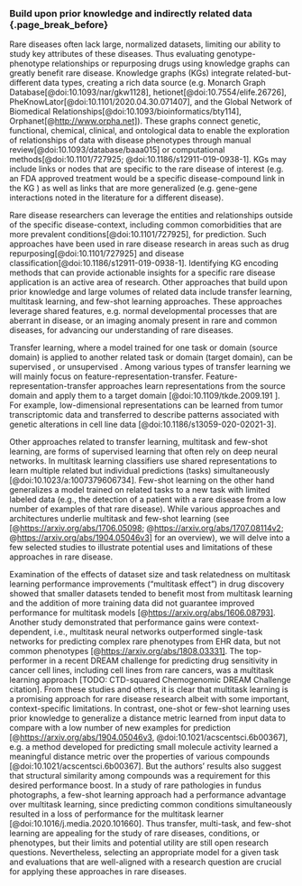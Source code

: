 ### Build upon prior knowledge and indirectly related data {.page_break_before}

Rare diseases often lack large, normalized datasets, limiting our ability to study key attributes of these diseases. 
Thus evaluating genotype-phenotype relationships or repurposing drugs using knowledge graphs can greatly benefit rare disease. 
Knowledge graphs (KGs) integrate related-but-different data types, creating a rich data source (e.g. Monarch Graph Database[@doi:10.1093/nar/gkw1128], hetionet[@doi:10.7554/elife.26726], PheKnowLator[@doi:10.1101/2020.04.30.071407], and the Global Network of Biomedical Relationships[@doi:10.1093/bioinformatics/bty114], Orphanet[@http://www.orpha.net]). 
These graphs connect genetic, functional, chemical, clinical, and ontological data to enable the exploration of relationships of data with disease phenotypes through manual review[@doi:10.1093/database/baaa015] or computational methods[@doi:10.1101/727925; @doi:10.1186/s12911-019-0938-1].
KGs may include  links or nodes that are specific to the rare disease of interest (e.g. an FDA approved treatment  would be a specific disease-compound link in the KG ) as well as links that are more generalized (e.g. gene-gene interactions noted in the literature for a different disease). 

Rare disease researchers can leverage the entities and relationships outside of the specific disease-context, including common comorbidities that are more prevalent conditions[@doi:10.1101/727925], for prediction. 
Such approaches have been used in rare disease research in areas such as drug repurposing[@doi:10.1101/727925] and disease classification[@doi:10.1186/s12911-019-0938-1]. 
Identifying KG encoding methods that can provide actionable insights for a specific rare disease application is an active area of research. 
Other approaches that build upon prior knowledge and large volumes of related data include transfer learning, multitask learning, and few-shot learning approaches. 
These approaches leverage shared features, e.g. normal developmental processes that are aberrant in disease, or an imaging anomaly present in rare and common diseases, for advancing our understanding of rare diseases. 

Transfer learning, where a model trained for one task or domain (source domain) is applied to another related task or domain (target domain), can be supervised , or unsupervised . 
Among various types of transfer learning we will mainly focus on feature-representation-transfer. 
Feature-representation-transfer approaches learn representations from the source domain and apply them to a target domain [@doi:10.1109/tkde.2009.191
]. 
For example, low-dimensional representations can be learned from tumor transcriptomic data and transferred to describe patterns associated with genetic alterations in cell line data [@doi:10.1186/s13059-020-02021-3].

Other approaches related to transfer learning, multitask and few-shot learning, are forms of supervised learning that often  rely on deep neural networks. 
In multitask learning classifiers use shared representations to learn multiple related but individual predictions (tasks) simultaneously [@doi:10.1023/a:1007379606734]. Few-shot learning on the other hand generalizes a model trained on related tasks to a new task with limited labeled data (e.g., the detection of a patient with a rare disease from a low number of examples of that rare disease). 
While various approaches and architectures underlie multitask and few-shot learning (see [@https://arxiv.org/abs/1706.05098; @https://arxiv.org/abs/1707.08114v2; @https://arxiv.org/abs/1904.05046v3] for an overview), we will delve into a few selected studies to illustrate potential uses and limitations of these approaches in rare disease.

Examination of the effects of dataset size and task relatedness on multitask learning performance improvements (“multitask effect”) in drug discovery showed that smaller datasets tended to benefit most from multitask learning and the addition of more training data did not guarantee improved performance for multitask models [@https://arxiv.org/abs/1606.08793]. 
Another study demonstrated that performance gains were context-dependent, i.e., multitask neural networks outperformed single-task networks for predicting complex rare phenotypes from EHR data, but not common phenotypes [@https://arxiv.org/abs/1808.03331]. The top-performer in a recent DREAM challenge for predicting drug sensitivity in cancer cell lines, including cell lines from rare cancers, was a multitask learning approach [TODO: CTD-squared Chemogenomic DREAM Challenge citation]. 
From these studies and others, it is clear that multitask learning is a promising approach for rare disease research albeit with some important, context-specific limitations.
In contrast, one-shot or few-shot learning uses prior knowledge to generalize a distance metric learned from input data to compare with a low number of new examples for prediction [@https://arxiv.org/abs/1904.05046v3, @doi:10.1021/acscentsci.6b00367], e.g. a method developed for predicting small molecule activity learned a meaningful distance metric over the properties of various compounds [@doi:10.1021/acscentsci.6b00367]. 
But the authors’ results also suggest that structural similarity among compounds was a requirement for this desired performance boost. 
In a study of rare pathologies in fundus photographs, a few-shot learning approach had a performance advantage over multitask learning, since predicting common conditions simultaneously resulted in a loss of performance for the multitask learner [@doi:10.1016/j.media.2020.101660]. 
Thus transfer, multi-task, and few-shot learning are appealing for the study of rare diseases, conditions, or phenotypes, but their limits and potential utility are still open research questions. 
Nevertheless, selecting an appropriate model for a given task and evaluations that are well-aligned with a research question are crucial for applying these approaches in rare diseases.
